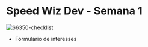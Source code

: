 #  Speed Wiz Dev - Semana 1

![66350-checklist](https://user-images.githubusercontent.com/106333972/202333931-5d6af9d7-1925-4d39-ba9e-7addde334d8e.gif)

- Formulário de interesses
